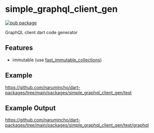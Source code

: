 # simple_graphql_client_gen

[![pub package](https://img.shields.io/pub/v/simple_graphql_client_gen.svg)](https://pub.dev/packages/simple_graphql_client_gen)

GraphQL client dart code generator

## Features

- immutable (use
  [fast_immutable_collections](https://pub.dev/packages/fast_immutable_collections))

## Example

https://github.com/narumincho/dart-packages/tree/main/packages/simple_graphql_client_gen/test

## Example Output

https://github.com/narumincho/dart-packages/tree/main/packages/simple_graphql_client_gen/test/graphql
